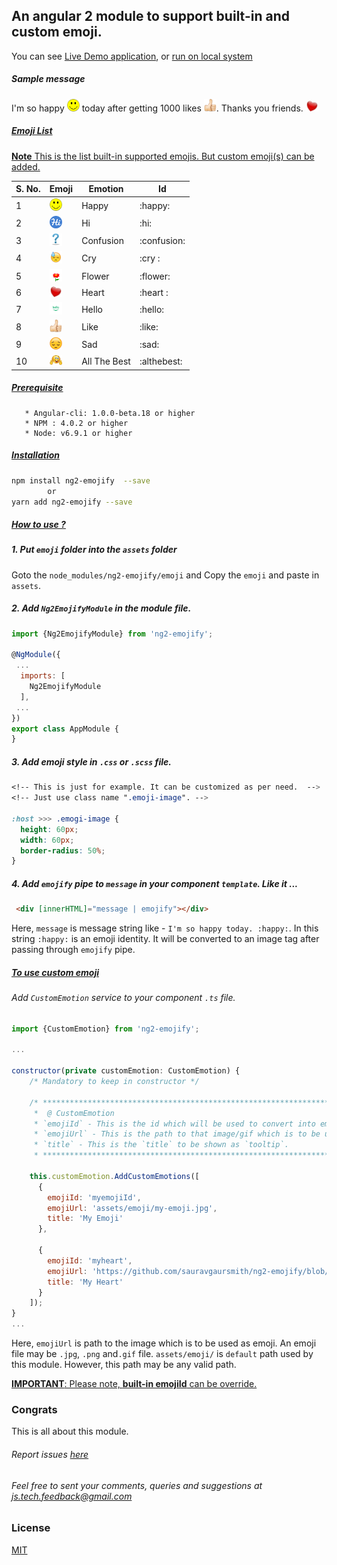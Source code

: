 ## An angular 2 module to support built-in and custom emoji.

You can see [Live Demo application](https://ng2-emojify-example.firebaseapp.com), or [run on local system](https://github.com/sauravgaursmith/ng2-emojify-example/blob/master/README.md)

<!-- ![alt snapshot](./emoji/dance.png) -->
##### Sample message 

I'm so happy <img src="./emoji/happy.png" width="20"> today after getting 1000 likes <img src="./emoji/like.png" width="20">. Thanks you friends. <img src="./emoji/heart.png" width="20">

##### [Emoji List](#)

[<b>Note</b> This is the list built-in supported emojis. But custom emoji(s) can be added.]()

| S. No. | Emoji                                          | Emotion     | Id          |
|--------|------------------------------------------------|-------------|-------------|
| 1      |   <img src="./emoji/happy.png" width="20">     | Happy       | :happy:     |
| 2      |   <img src="./emoji/hi.png" width="20">        | Hi          | :hi:        |
| 3      |   <img src="./emoji/confusion.png" width="20"> | Confusion   | :confusion: |
| 4      |   <img src="./emoji/cry.png" width="20">       | Cry         | :cry :      |
| 5      |   <img src="./emoji/flower.png" width="20">    | Flower      | :flower:    |
| 6      |   <img src="./emoji/heart.png" width="20">     | Heart       | :heart :    |
| 7      |   <img src="./emoji/hello.png" width="20">     | Hello       | :hello:     |
| 8      |   <img src="./emoji/like.png" width="20">      | Like        | :like:      |
| 9      |   <img src="./emoji/sad.png" width="20">       | Sad         | :sad:       |
| 10     |   <img src="./emoji/althebest.png" width="20"> | All The Best| :althebest: |

##### [Prerequisite](#) 
       * Angular-cli: 1.0.0-beta.18 or higher
       * NPM : 4.0.2 or higher
       * Node: v6.9.1 or higher

##### [Installation](#)
```sh
npm install ng2-emojify  --save
        or
yarn add ng2-emojify --save
```

##### [How to use ?](#)

##### 1. Put `emoji` folder into the `assets` folder
Goto the `node_modules/ng2-emojify/emoji` and Copy the `emoji` and paste in `assets`.

##### 2. Add `Ng2EmojifyModule` in the module file.

```js
import {Ng2EmojifyModule} from 'ng2-emojify';

@NgModule({
 ...
  imports: [
    Ng2EmojifyModule
  ],
 ...
})
export class AppModule {
}

```

##### 3. Add emoji style in `.css` or `.scss` file.
```css
<!-- This is just for example. It can be customized as per need.  -->
<!-- Just use class name ".emoji-image". -->

:host >>> .emogi-image {
  height: 60px;
  width: 60px;
  border-radius: 50%;
}

```


##### 4. Add `emojify` pipe to `message` in your component `template`. Like it ...

```html
 <div [innerHTML]="message | emojify"></div>
```
 
 Here, `message` is message string like - `I'm so happy today. :happy:`. In this string `:happy:`
 is an emoji identity. It will be converted to an image tag after passing through `emojify` pipe.


 
##### [To use custom emoji](#)

###### Add `CustomEmotion` service to your component `.ts` file. 

```js
import {CustomEmotion} from 'ng2-emojify';

...

constructor(private customEmotion: CustomEmotion) {
    /* Mandatory to keep in constructor */
    
    /* ***************************************************************************
     *  @ CustomEmotion
     * `emojiId` - This is the id which will be used to convert into emoji.
     * `emojiUrl` - This is the path to that image/gif which is to be used as emoji.
     * `title` - This is the `title` to be shown as `tooltip`.
     * *************************************************************************** */
     
    this.customEmotion.AddCustomEmotions([
      {
        emojiId: 'myemojiId',
        emojiUrl: 'assets/emoji/my-emoji.jpg',
        title: 'My Emoji'
      },

      {
        emojiId: 'myheart',
        emojiUrl: 'https://github.com/sauravgaursmith/ng2-emojify/blob/master/emoji/heart.jpg',
        title: 'My Heart'
      }
    ]);
}
...
```
Here, `emojiUrl` is path to the image which is to be used as emoji. An emoji file may be `.jpg`, `.png` and`.gif` file. `assets/emoji/` is `default` path used by this module. However, this path may be any valid path.

[<b>IMPORTANT</b>: Please note, <b>built-in emojiId</b> can be override.]()

### Congrats
This is all about this module.

###### Report issues [here](https://github.com/sauravgaursmith/ng2-emojify/issues)
###### Feel free to sent your comments, queries and suggestions at [js.tech.feedback@gmail.com](mailto:js.tech.feedback@gmail.com)

### License

[MIT](LICENSE)
